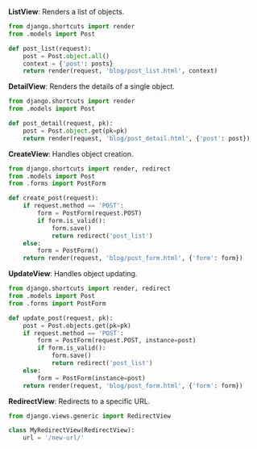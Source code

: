 **ListView**: Renders a list of objects.
```python
from django.shortcuts import render
from .models import Post

def post_list(request):
	post = Post.object.all()
	context = {'post': posts}
	return render(request, 'blog/post_list.html', context)
```

**DetailView**: Renders the details of a single object.
```python
from django.shortcuts import render
from .models import Post

def post_detail(request, pk):
	post = Post.object.get(pk=pk)
	return render(request, 'blog/post_detail.html', {'post': post})
```

**CreateView**: Handles object creation.
```python
from django.shortcuts import render, redirect
from .models import Post
from .forms import PostForm

def create_post(request):
    if request.method == 'POST':
        form = PostForm(request.POST)
        if form.is_valid():
            form.save()
            return redirect('post_list')
    else:
        form = PostForm()
    return render(request, 'blog/post_form.html', {'form': form})
```

**UpdateView**: Handles object updating.
```python
from django.shortcuts import render, redirect
from .models import Post
from .forms import PostForm

def update_post(request, pk):
    post = Post.objects.get(pk=pk)
    if request.method == 'POST':
        form = PostForm(request.POST, instance=post)
        if form.is_valid():
            form.save()
            return redirect('post_list')
    else:
        form = PostForm(instance=post)
    return render(request, 'blog/post_form.html', {'form': form})
```

**RedirectView**: Redirects to a specific URL.
```python
from django.views.generic import RedirectView

class MyRedirectView(RedirectView):
    url = '/new-url/'
```